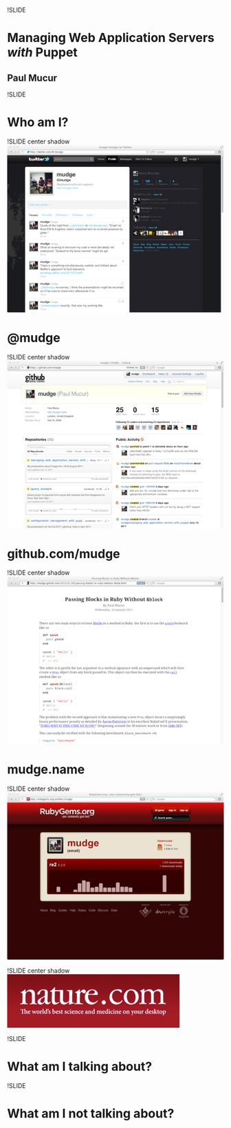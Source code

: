 !SLIDE
# Managing Web Application Servers *with* Puppet
## Paul Mucur

!SLIDE
# Who am I?

!SLIDE center shadow
![twitter](twitter.png)

# @mudge

!SLIDE center shadow
![github](github.png)

# github.com/mudge

!SLIDE center shadow
![mudge](mudge.png)

# mudge.name

!SLIDE center shadow
![rubygems](rubygems.png)

!SLIDE center shadow
![nature](nature.png)

!SLIDE
# What am I talking about?

!SLIDE
# What am I **not** talking about?
